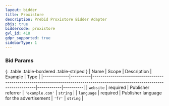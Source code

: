 ```yaml
---
layout: bidder
title: Proxistore
description: Prebid Proxistore Bidder Adapter
pbjs: true
biddercode: proxistore
gvl_id: 418
gdpr_supported: true
sidebarType: 1
---
```



### Bid Params

{: .table .table-bordered .table-striped }
| Name        | Scope    | Description                                                                                                                    | Example    | Type     |
|-------------|----------|--------------------------------------------------------------------------------------------------------------------------------|------------|----------|
| `website`    | required | Publisher  referrer                                                                                                  | `'example.com'` | `string` |
| `language` | required | Publisher language for the advertisement | `'fr'`   | `string` |
